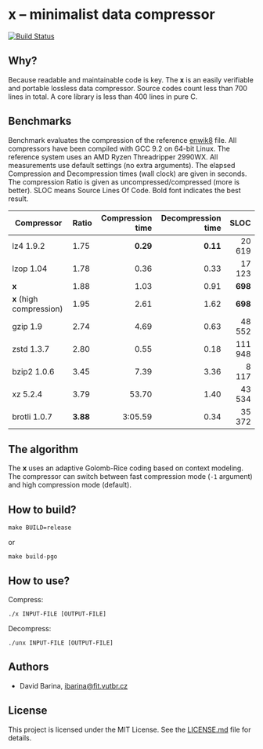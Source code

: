 x &ndash; minimalist data compressor
====================================

[![Build Status](https://travis-ci.org/xbarin02/x-compressor.svg?branch=master)](https://travis-ci.org/xbarin02/x-compressor)

Why?
----

Because readable and maintainable code is key.
The **x** is an easily verifiable and portable lossless data compressor.
Source codes count less than 700 lines in total.
A core library is less than 400 lines in pure C.

Benchmarks
----------

Benchmark evaluates the compression of the reference [enwik8] file.
All compressors have been compiled with GCC 9.2 on 64-bit Linux.
The reference system uses an AMD Ryzen Threadripper 2990WX.
All measurements use default settings (no extra arguments).
The elapsed Compression and Decompression times (wall clock) are given in seconds.
The compression Ratio is given as uncompressed/compressed (more is better).
SLOC means Source Lines Of Code.
Bold font indicates the best result.

[enwik8]: http://prize.hutter1.net/

| Compressor               | Ratio    | Compression time  | Decompression time  | SLOC    |
| ----------               | -----    | ----------------: | ------------------: | ----:   |
| lz4 1.9.2                | 1.75     | **0.29**          | **0.11**            |  20 619 |
| lzop 1.04                | 1.78     | 0.36              | 0.33                |  17 123 |
| **x**                    | 1.88     | 1.03              | 0.91                | **698** |
| **x** (high compression) | 1.95     | 2.61              | 1.62                | **698** |
| gzip 1.9                 | 2.74     | 4.69              | 0.63                |  48 552 |
| zstd 1.3.7               | 2.80     | 0.55              | 0.18                | 111 948 |
| bzip2 1.0.6              | 3.45     | 7.39              | 3.36                |   8 117 |
| xz 5.2.4                 | 3.79     | 53.70             | 1.40                |  43 534 |
| brotli 1.0.7             | **3.88** | 3:05.59           | 0.34                |  35 372 |

The algorithm
-------------

The **x** uses an adaptive Golomb-Rice coding based on context modeling.
The compressor can switch between fast compression mode (`-1` argument) and high compression mode (default).

How to build?
-------------

```
make BUILD=release
```

or

```
make build-pgo
```

How to use?
-----------

Compress:

```
./x INPUT-FILE [OUTPUT-FILE]
```

Decompress:

```
./unx INPUT-FILE [OUTPUT-FILE]
```

Authors
-------

- David Barina, <ibarina@fit.vutbr.cz>

License
-------

This project is licensed under the MIT License.
See the [LICENSE.md](LICENSE.md) file for details.
